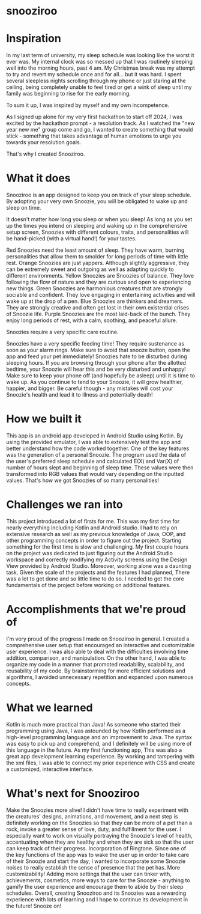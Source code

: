 # snooziroo

# Inspiration
In my last term of university, my sleep schedule was looking like the worst it ever was. My internal clock was so messed up that I was routinely sleeping well into the morning hours, past 4 am. My Christmas break was my attempt to try and revert my schedule once and for all... but it was hard. I spent several sleepless nights scrolling through my phone or just staring at the ceiling, being completely unable to feel tired or get a wink of sleep until my family was beginning to rise for the early morning.

To sum it up, I was inspired by myself and my own incompetence.

As I signed up alone for my very first hackathon to start off 2024, I was excited by the hackathon prompt - a resolution track. As I watched the "new year new me" group come and go, I wanted to create something that would stick - something that takes advantage of human emotions to urge you towards your resolution goals.

That's why I created Snooziroo.

# What it does
Snooziroo is an app designed to keep you on track of your sleep schedule. By adopting your very own Snoozie, you will be obligated to wake up and sleep on time.

It doesn't matter how long you sleep or when you sleep! As long as you set up the times you intend on sleeping and waking up in the comprehensive setup screen, Snoozies with different colours, traits, and personalities will be hand-picked (with a virtual hand!) for your tastes.

Red Snoozies need the least amount of sleep. They have warm, burning personalities that allow them to smolder for long periods of time with little rest. Orange Snoozies are just yappers. Although slightly aggressive, they can be extremely sweet and outgoing as well as adapting quickly to different environments. Yellow Snoozies are Snoozies of balance. They love following the flow of nature and they are curious and open to experiencing new things. Green Snoozies are harmonious creatures that are strongly sociable and confident. They love engaging in entertaining activities and will wake up at the drop of a pen. Blue Snoozies are thinkers and dreamers. They are strongly creative and often get lost in their own existential crises of Snoozie life. Purple Snoozies are the most laid-back of the bunch. They enjoy long periods of rest, with a calm, soothing, and peaceful allure.

Snoozies require a very specific care routine.

Snoozies have a very specific feeding time! They require sustenance as soon as your alarm rings. Make sure to avoid that snooze button, open the app and feed your pet immediately!
Snoozies hate to be disturbed during sleeping hours. If you are browsing through your phone after the allotted bedtime, your Snoozie will hear this and be very disturbed and unhappy! Make sure to keep your phone off (and hopefully be asleep) until it is time to wake up.
As you continue to tend to your Snoozie, it will grow healthier, happier, and bigger. Be careful though - any mistakes will cost your Snoozie's health and lead it to illness and potentially death!

# How we built it
This app is an android app developed in Android Studio using Kotlin. By using the provided emulator, I was able to extensively test the app and better understand how the code worked together. One of the key features was the generation of a personal Snoozie. The program used the data of the user's preferred sleep schedule and calculated E(X) and Var(X) of number of hours slept and beginning of sleep time. These values were then transformed into RGB values that would vary depending on the inputted values. That's how we got Snoozies of so many personalities!

# Challenges we ran into
This project introduced a lot of firsts for me. This was my first time for nearly everything including Kotlin and Android studio. I had to rely on extensive research as well as my previous knowledge of Java, OOP, and other programming concepts in order to figure out the project. Starting something for the first time is slow and challenging. My first couple hours on the project was dedicated to just figuring out the Android Studio workspace and correctly modifying my Activity screens using the Design View provided by Android Studio. Moreover, working alone was a daunting task. Given the scale of the projects and the features I had planned, There was a lot to get done and so little time to do so. I needed to get the core fundamentals of the project before working on additional features.

# Accomplishments that we're proud of
I'm very proud of the progress I made on Snooziroo in general. I created a comprehensive user setup that encouraged an interactive and customizable user experience. I was also able to deal with the difficulties involving time addition, comparison, and manipulation. On the other hand, I was able to organize my code in a manner that promoted readability, scalability, and reusability of my code. By brainstorming for more efficient solutions and algorithms, I avoided unnecessary repetition and expanded upon numerous concepts.

# What we learned
Kotlin is much more practical than Java! As someone who started their programming using Java, I was astounded by how Kotlin performed as a high-level programming language and an improvement to Java. The syntax was easy to pick up and comprehend, and I definitely will be using more of this language in the future. As my first functioning app, This was also a great app development learning experience. By working and tampering with the xml files, I was able to connect my prior experience with CSS and create a customized, interactive interface.

# What's next for Snooziroo
Make the Snoozies more alive! I didn't have time to really experiment with the creatures' designs, animations, and movement, and a next step is definitely working on the Snoozies so that they can be more of a pet than a rock, invoke a greater sense of love, duty, and fulfillment for the user. I especially want to work on visually portraying the Snoozie's level of health, accentuating when they are healthy and when they are sick so that the user can keep track of their progress.
Incorporation of Ringtone. Since one of the key functions of the app was to wake the user up in order to take care of their Snoozie and start the day, I wanted to incorporate some Snoozie noises to really establish the sense of presence that the pet has.
More customizability! Adding more settings that the user can tinker with, achievements, cosmetics, more ways to care for the Snoozie - anything to gamify the user experience and encourage them to abide by their sleep schedules.
Overall, creating Snooziroo and its Snoozies was a rewarding experience with lots of learning and I hope to continue its development in the future! Snooze on!
